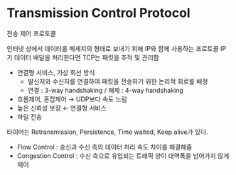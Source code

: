 # Transmission Control Protocol
전송 제어 프로토콜

인터넷 상에서 데이터를 메세지의 형태로 보내기 위해 IP와 함께 사용하는 프로토콜
IP가 데이터 배달을 처리한다면 TCP는 패킷을 추적 및 관리함

- 연결형 서비스, 가상 회선 방식
    - 발신지와 수신지를 연결하여 패킷을 전송하기 위한 논리적 회로를 배정
    - 연결 : 3-way handshaking / 해제 : 4-way handshaking
- 흐름제어, 혼잡제어 → UDP보다 속도 느림
- 높은 신뢰성 보장 ← 연결형 서비스
- 파일 전송

타이머는 Retransmission, Persistence, Time waited, Keep alive가 있다.

- Flow Control : 송신과 수신 측의 데이터 처리 속도 차이를 해결해줌
- Congestion Control :  수신 측으로 유입되는 트래픽 양이 대역폭을 넘어가지 않게 제어